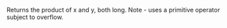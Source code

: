   Returns the product of x and y, both long.
  Note - uses a primitive operator subject to overflow.